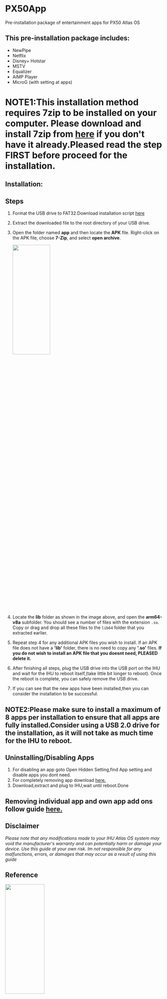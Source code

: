 # PX50App
Pre-installation package of entertainment apps for PX50 Atlas OS

## This pre-installation package includes:
  - NewPipe
  - Netflix
  - Disney+ Hotstar
  - MSTV
  - Equalizer
  - AIMP Player
  - MicroG (with setting at apps)

# NOTE1:This installation method requires 7zip to be installed on your computer. Please download and install 7zip from [here](https://www.7-zip.org/) if you don't have it already.Pleased read the step FIRST before proceed for the installation.



## Installation: 
## Steps

1.  Format the USB drive to FAT32.Download installation script [here](https://drive.google.com/file/d/1SeVG9lBcYyZTOwt61v7U0GfcsRN3rObX/view?usp=share_link)
2.  Extract the downloaded file to the root directory of your USB drive.
3.  Open the folder named **app** and then locate the **APK** file. Right-click on the APK file, choose **7-Zip**, and select **open archive**.

       <img src="https://user-images.githubusercontent.com/124480402/222107456-c997757f-6345-4d81-89d2-2d2491274caf.JPG" width=50% height=30%>

4. Locate the **lib** folder as shown in the image above, and open the **arm64-v8a** subfolder. You should see a number of files with the extension `.so`. Copy or drag and drop all these files to the `lib64` folder that you extracted earlier.
5. Repeat step 4 for any additional APK files you wish to install. If an APK file does not have a **'lib'** folder, there is no need to copy any **'.so'** files. **If you do not wish to install an APK file that you doesnt need, PLEASED delete it.**
6. After finishing all steps, plug the USB drive into the USB port on the IHU and wait for the IHU to reboot itself,(take little bit longer to reboot). Once the reboot is complete, you can safely remove the USB drive.
7. If you can see that the new apps have been installed,then you can consider the installation to be successful.

## NOTE2:Please make sure to install a maximum of 8 apps per installation to ensure that all apps are fully installed.Consider using a USB 2.0 drive for the installation, as it will not take as much time for the IHU to reboot.



## Uninstalling/Disabling Apps
 
 1. For disabling an app goto Open Hidden Setting,find App setting and disable apps you dont need.
 2. For completely removing app download [here.]()
 3. Download,extract and plug to IHU,wait until reboot.Done
 
 ## Removing individual app and own app add ons follow guide [here.](https://github.com/silentshadow88/PX50AppRemover)

## Disclaimer
*Please note that any modifications made to your IHU Atlas OS system may void the manufacturer's warranty and can potentially harm or damage your device. Use this guide at your own risk. Im not responsible for any malfunctions, errors, or damages that may occur as a result of using this guide*

## Reference
<img src="https://user-images.githubusercontent.com/124480402/222115044-2132ddf2-d4dc-44f9-a0c5-557f1dec6792.jpg" width=50% height=30%>


## Enjoy your new app,reach me at https://t.me/silentshadow88 if you have any questions or donation,TQ.


